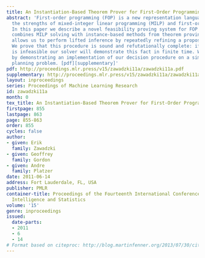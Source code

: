 ```yaml
---
title: An Instantiation-Based Theorem Prover for First-Order Programming
abstract: 'First-order programming (FOP) is a new representation language that combines
  the strengths of mixed-integer linear programming (MILP) and first-order logic (FOL).
  In this paper we describe a novel feasibility proving system for FOP formulas that
  combines MILP solving with instance-based methods from theorem proving. This prover
  allows us to perform lifted inference by repeatedly refining a propositional MILP.
  We prove that this procedure is sound and refutationally complete: if a formula
  is infeasible our solver will demonstrate this fact in finite time. We conclude
  by demonstrating an implementation of our decision procedure on a simple first-order
  planning problem. [pdf][supplementary]'
pdf: http://proceedings.mlr.press/v15/zawadzki11a/zawadzki11a.pdf
supplementary: http://proceedings.mlr.press/v15/zawadzki11a/zawadzki11aSupple.tgz
layout: inproceedings
series: Proceedings of Machine Learning Research
id: zawadzki11a
month: 0
tex_title: An Instantiation-Based Theorem Prover for First-Order Programming
firstpage: 855
lastpage: 863
page: 855-863
order: 855
cycles: false
author:
- given: Erik
  family: Zawadzki
- given: Geoffrey
  family: Gordon
- given: Andre
  family: Platzer
date: 2011-06-14
address: Fort Lauderdale, FL, USA
publisher: PMLR
container-title: Proceedings of the Fourteenth International Conference on Artificial
  Intelligence and Statistics
volume: '15'
genre: inproceedings
issued:
  date-parts:
  - 2011
  - 6
  - 14
# Format based on citeproc: http://blog.martinfenner.org/2013/07/30/citeproc-yaml-for-bibliographies/
---
```

